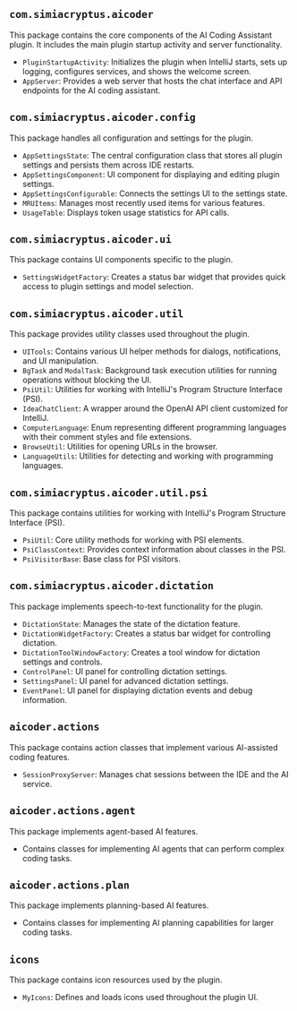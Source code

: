 ## `com.simiacryptus.aicoder`

This package contains the core components of the AI Coding Assistant plugin. It includes the main plugin startup
activity and server functionality.

- `PluginStartupActivity`: Initializes the plugin when IntelliJ starts, sets up logging, configures services, and shows
  the welcome screen.
- `AppServer`: Provides a web server that hosts the chat interface and API endpoints for the AI coding assistant.

## `com.simiacryptus.aicoder.config`

This package handles all configuration and settings for the plugin.

- `AppSettingsState`: The central configuration class that stores all plugin settings and persists them across IDE
  restarts.
- `AppSettingsComponent`: UI component for displaying and editing plugin settings.
- `AppSettingsConfigurable`: Connects the settings UI to the settings state.
- `MRUItems`: Manages most recently used items for various features.
- `UsageTable`: Displays token usage statistics for API calls.

## `com.simiacryptus.aicoder.ui`

This package contains UI components specific to the plugin.

- `SettingsWidgetFactory`: Creates a status bar widget that provides quick access to plugin settings and model
  selection.

## `com.simiacryptus.aicoder.util`

This package provides utility classes used throughout the plugin.

- `UITools`: Contains various UI helper methods for dialogs, notifications, and UI manipulation.
- `BgTask` and `ModalTask`: Background task execution utilities for running operations without blocking the UI.
- `PsiUtil`: Utilities for working with IntelliJ's Program Structure Interface (PSI).
- `IdeaChatClient`: A wrapper around the OpenAI API client customized for IntelliJ.
- `ComputerLanguage`: Enum representing different programming languages with their comment styles and file extensions.
- `BrowseUtil`: Utilities for opening URLs in the browser.
- `LanguageUtils`: Utilities for detecting and working with programming languages.

## `com.simiacryptus.aicoder.util.psi`

This package contains utilities for working with IntelliJ's Program Structure Interface (PSI).

- `PsiUtil`: Core utility methods for working with PSI elements.
- `PsiClassContext`: Provides context information about classes in the PSI.
- `PsiVisitorBase`: Base class for PSI visitors.

## `com.simiacryptus.aicoder.dictation`

This package implements speech-to-text functionality for the plugin.

- `DictationState`: Manages the state of the dictation feature.
- `DictationWidgetFactory`: Creates a status bar widget for controlling dictation.
- `DictationToolWindowFactory`: Creates a tool window for dictation settings and controls.
- `ControlPanel`: UI panel for controlling dictation settings.
- `SettingsPanel`: UI panel for advanced dictation settings.
- `EventPanel`: UI panel for displaying dictation events and debug information.

## `aicoder.actions`

This package contains action classes that implement various AI-assisted coding features.

- `SessionProxyServer`: Manages chat sessions between the IDE and the AI service.

## `aicoder.actions.agent`

This package implements agent-based AI features.

- Contains classes for implementing AI agents that can perform complex coding tasks.

## `aicoder.actions.plan`

This package implements planning-based AI features.

- Contains classes for implementing AI planning capabilities for larger coding tasks.

## `icons`

This package contains icon resources used by the plugin.

- `MyIcons`: Defines and loads icons used throughout the plugin UI.

